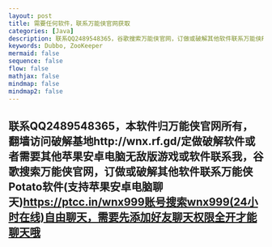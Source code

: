 ```yaml
---
layout: post
title: 需要任何软件，联系万能侠官网获取
categories: [Java]
description: 联系QQ2489548365，谷歌搜索万能侠官网，订做或破解其他软件联系万能侠Potato软件(支持苹果安卓电脑聊天)https://ptcc.in/wnx999账号搜索wnx999(24小时在线)自由聊天，需要先添加好友聊天权限全开才能聊天哦
keywords: Dubbo, ZooKeeper
mermaid: false
sequence: false
flow: false
mathjax: false
mindmap: false
mindmap2: false
---
```



##  联系QQ2489548365，本软件归万能侠官网所有，翻墙访问破解基地http://wnx.rf.gd/定做破解软件或者需要其他苹果安卓电脑无敌版游戏或软件联系我，谷歌搜索万能侠官网，订做或破解其他软件联系万能侠Potato软件(支持苹果安卓电脑聊天)https://ptcc.in/wnx999账号搜索wnx999(24小时在线)自由聊天，需要先添加好友聊天权限全开才能聊天哦